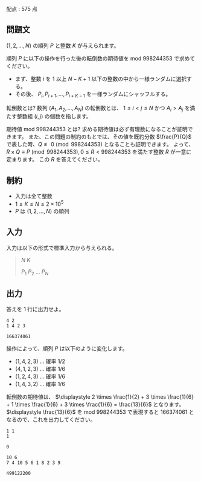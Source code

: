配点 : $575$ 点

## 問題文

$(1,2,\dots,N)$ の順列 $P$ と整数 $K$ が与えられます。  

順列 $P$ に以下の操作を行った後の転倒数の期待値を $\text{mod} \ 998244353$ で求めてください。

- まず、整数 $i$ を $1$ 以上 $N-K+1$ 以下の整数の中から一様ランダムに選択する。
- その後、 $P_i,P_{i+1},\dots,P_{i+K-1}$ を一様ランダムにシャッフルする。

転倒数とは?
数列 $(A_1,A_2,\dots,A_N)$ の転倒数とは、 $1 \le i < j \le N$ かつ $A_i > A_j$ を満たす整数組 $(i,j)$ の個数を指します。

期待値 $\text{mod} \ 998244353$ とは?
求める期待値は必ず有理数になることが証明できます。 また、この問題の制約のもとでは、その値を既約分数 $\frac{P}{Q}$ で表した時、$Q \not \equiv 0 \pmod{998244353}$ となることも証明できます。 よって、$R \times Q \equiv P \pmod{998244353}, 0 \leq R < 998244353$ を満たす整数 $R$ が一意に定まります。 この $R$ を答えてください。

## 制約

- 入力は全て整数
- $1 \le K \le N \le 2 \times 10^5$
- $P$ は $(1,2,\dots,N)$ の順列

## 入力

入力は以下の形式で標準入力から与えられる。

> $N$ $K$
> 
> $P_1$ $P_2$ $\dots$ $P_N$

## 出力

答えを $1$ 行に出力せよ。

```input1
4 2
1 4 2 3
```

```output1
166374061
```

操作によって、順列 $P$ は以下のように変化します。

- $(1,4,2,3)$ ... 確率 $1/2$
- $(4,1,2,3)$ ... 確率 $1/6$
- $(1,2,4,3)$ ... 確率 $1/6$
- $(1,4,3,2)$ ... 確率 $1/6$

転倒数の期待値は、 $\displaystyle 2 \times \frac{1}{2} + 3 \times \frac{1}{6} + 1 \times \frac{1}{6} + 3 \times \frac{1}{6} = \frac{13}{6}$ となります。<br>
$\displaystyle \frac{13}{6}$ を $\text{mod} \ 998244353$ で表現すると $166374061$ となるので、これを出力してください。

```input2
1 1
1
```

```output2
0
```

```input3
10 6
7 4 10 5 6 1 8 2 3 9
```

```output3
499122200
```
